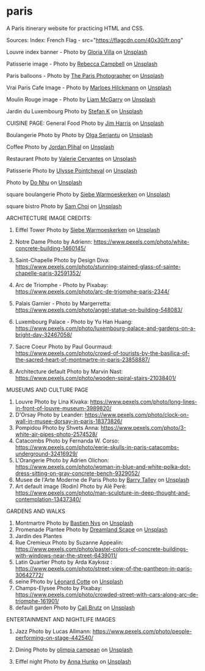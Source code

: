# paris
A Paris itinerary website for practicing HTML and CSS.


Sources:
Index:
French Flag - src="https://flagcdn.com/40x30/fr.png"

Louvre index banner - Photo by <a href="https://unsplash.com/@villagloria?utm_content=creditCopyText&utm_medium=referral&utm_source=unsplash">Gloria Villa</a> on <a href="https://unsplash.com/photos/louvre-museum-france-GjYw5xyMI3w?utm_content=creditCopyText&utm_medium=referral&utm_source=unsplash">Unsplash</a>
      
Patisserie image - Photo by <a href="https://unsplash.com/@campbellcreates?utm_content=creditCopyText&utm_medium=referral&utm_source=unsplash">Rebecca Campbell</a> on <a href="https://unsplash.com/photos/assorted-cupcakes-on-glass-display-counter-wNGD6Qnb1xA?utm_content=creditCopyText&utm_medium=referral&utm_source=unsplash">Unsplash</a>

Paris balloons - Photo by <a href="https://unsplash.com/@theparisphotographer?utm_content=creditCopyText&utm_medium=referral&utm_source=unsplash">The Paris Photographer</a> on <a href="https://unsplash.com/photos/silhouette-of-man-jumping-on-air-with-balloons-V1BANGpdi0E?utm_content=creditCopyText&utm_medium=referral&utm_source=unsplash">Unsplash</a>
      
 Vrai Paris Cafe Image - Photo by <a href="https://unsplash.com/@marloeshilckmann?utm_content=creditCopyText&utm_medium=referral&utm_source=unsplash">Marloes Hilckmann</a> on <a href="https://unsplash.com/photos/a-city-street-with-a-bunch-of-people-walking-down-it-EUzxLX8p8IA?utm_content=creditCopyText&utm_medium=referral&utm_source=unsplash">Unsplash</a>

 Moulin Rouge image - Photo by <a href="https://unsplash.com/@liammcgarry?utm_content=creditCopyText&utm_medium=referral&utm_source=unsplash">Liam McGarry</a> on <a href="https://unsplash.com/photos/red-and-white-ferris-wheel-during-night-time-OuiWrOZISCU?utm_content=creditCopyText&utm_medium=referral&utm_source=unsplash">Unsplash</a>

 Jardin du Luxembourg Photo by <a href="https://unsplash.com/@stefankst?utm_content=creditCopyText&utm_medium=referral&utm_source=unsplash">Stefan K</a> on <a href="https://unsplash.com/photos/a-large-building-with-a-statue-in-front-of-it-lKBOR3DKyrA?utm_content=creditCopyText&utm_medium=referral&utm_source=unsplash">Unsplash</a>
      
      
CUISINE PAGE:
General Food Photo by <a href="https://unsplash.com/@jamesharris_photography?utm_content=creditCopyText&utm_medium=referral&utm_source=unsplash">Jim Harris</a> on <a href="https://unsplash.com/photos/bread-near-wine--otM7Ee0gys?utm_content=creditCopyText&utm_medium=referral&utm_source=unsplash">Unsplash</a>
      

Boulangerie Photo by Photo by <a href="https://unsplash.com/@olgaserjantu?utm_content=creditCopyText&utm_medium=referral&utm_source=unsplash">Olga Serjantu</a> on <a href="https://unsplash.com/photos/brown-bread-on-white-paper-l0GfoEPgQ8A?utm_content=creditCopyText&utm_medium=referral&utm_source=unsplash">Unsplash</a>
      

Coffee Photo by <a href="https://unsplash.com/@jordanplihal?utm_content=creditCopyText&utm_medium=referral&utm_source=unsplash">Jordan Plihal</a> on <a href="https://unsplash.com/photos/clear-glass-cup-beside-white-ceramic-plate-with-bread-bcUxBx6mIEs?utm_content=creditCopyText&utm_medium=referral&utm_source=unsplash">Unsplash</a>

Restaurant Photo by <a href="https://unsplash.com/@virgoval?utm_content=creditCopyText&utm_medium=referral&utm_source=unsplash">Valerie Cervantes</a> on <a href="https://unsplash.com/photos/a-group-of-people-standing-outside-of-a-pink-building-SkIBX8PIsOc?utm_content=creditCopyText&utm_medium=referral&utm_source=unsplash">Unsplash</a>
      

Patisserie Photo by <a href="https://unsplash.com/@ulysse_pcl?utm_content=creditCopyText&utm_medium=referral&utm_source=unsplash">Ulysse Pointcheval</a> on <a href="https://unsplash.com/photos/strawberry-and-blackberry-on-clear-glass-display-counter-1WmlAiYgnoI?utm_content=creditCopyText&utm_medium=referral&utm_source=unsplash">Unsplash</a>

Photo by <a href="https://unsplash.com/@donhu06?utm_content=creditCopyText&utm_medium=referral&utm_source=unsplash">Do Nhu</a> on <a href="https://unsplash.com/photos/man-in-white-dress-shirt-and-black-pants-standing-in-front-of-store--CC1HQ0O8YY?utm_content=creditCopyText&utm_medium=referral&utm_source=unsplash">Unsplash</a>
      
      
square boulangerie Photo by <a href="https://unsplash.com/@devetpan?utm_content=creditCopyText&utm_medium=referral&utm_source=unsplash">Siebe Warmoeskerken</a> on <a href="https://unsplash.com/photos/pantry-display-counter-R3iAcQxylmE?utm_content=creditCopyText&utm_medium=referral&utm_source=unsplash">Unsplash</a>

square bistro Photo by <a href="https://unsplash.com/@abrahamicjourney?utm_content=creditCopyText&utm_medium=referral&utm_source=unsplash">Sam Choi</a> on <a href="https://unsplash.com/photos/chez-francis-a-restaurant-in-paris-is-pictured-VCg-2IkkwKI?utm_content=creditCopyText&utm_medium=referral&utm_source=unsplash">Unsplash</a>

ARCHITECTURE IMAGE CREDITS:

1. Eiffel Tower Photo by <a href="https://unsplash.com/@devetpan?utm_content=creditCopyText&utm_medium=referral&utm_source=unsplash">Siebe Warmoeskerken</a> on <a href="https://unsplash.com/photos/eiffel-tower-n9hyG4ID-Rg?utm_content=creditCopyText&utm_medium=referral&utm_source=unsplash">Unsplash</a>
      
2. Notre Dame Photo by Adrienn: https://www.pexels.com/photo/white-concrete-building-1460145/
      
3. Saint-Chapelle Photo by Design Diva: https://www.pexels.com/photo/stunning-stained-glass-of-sainte-chapelle-paris-32591352/

4. Arc de Triomphe - Photo by Pixabay: https://www.pexels.com/photo/arc-de-triomphe-paris-2344/
5. Palais Garnier - Photo by Margerretta: https://www.pexels.com/photo/angel-statue-on-building-548083/
6. Luxembourg Palace - Photo by Yu Han Huang: https://www.pexels.com/photo/luxembourg-palace-and-gardens-on-a-bright-day-32467058/
7. Sacre Coeur Photo by Paul Gourmaud: https://www.pexels.com/photo/crowd-of-tourists-by-the-basilica-of-the-sacred-heart-of-montmartre-in-paris-23858887/
7. Architecture default Photo by Marvin Nast: https://www.pexels.com/photo/wooden-spiral-stairs-21038401/

MUSEUMS AND CULTURE PAGE

1. Louvre Photo by Lina Kivaka: https://www.pexels.com/photo/long-lines-in-front-of-louvre-museum-3989820/
2. D'Orsay Photo by Leander: https://www.pexels.com/photo/clock-on-wall-in-musee-dorsay-in-paris-18373826/
3. Pompidou Photo by Shvets Anna: https://www.pexels.com/photo/3-white-air-pipes-photo-2574528/
4. Catacombs Photo by Fernanda W. Corso: https://www.pexels.com/photo/eerie-skulls-in-paris-catacombs-underground-32416929/
5. L'Orangerie Photo by Adrien Olichon: https://www.pexels.com/photo/woman-in-blue-and-white-polka-dot-dress-sitting-on-gray-concrete-bench-9329052/
6. Musee de l'Arte Moderne de Paris Photo by <a href="https://unsplash.com/@barrydtalleyduke3?utm_content=creditCopyText&utm_medium=referral&utm_source=unsplash">Barry Talley</a> on <a href="https://unsplash.com/photos/a-building-with-a-sign-that-says-museum-dart-moderne-de-paris-CLIFsjOZDUg?utm_content=creditCopyText&utm_medium=referral&utm_source=unsplash">Unsplash</a>
7. Art default image (Rodin) Photo by Alê Perê: https://www.pexels.com/photo/man-sculpture-in-deep-thought-and-contemplation-13437340/

GARDENS AND WALKS
1. Montmartre Photo by <a href="https://unsplash.com/@bastien_nvs?utm_content=creditCopyText&utm_medium=referral&utm_source=unsplash">Bastien Nvs</a> on <a href="https://unsplash.com/photos/people-walking-on-sidewalk-near-buildings-during-daytime-qMenUAPuq-A?utm_content=creditCopyText&utm_medium=referral&utm_source=unsplash">Unsplash</a>
2. Promenade Plantee Photo by <a href="https://unsplash.com/@dreamlandscape?utm_content=creditCopyText&utm_medium=referral&utm_source=unsplash">Dreamland Scape</a> on <a href="https://unsplash.com/photos/a-path-through-a-garden-with-lots-of-flowers-M3XXlfHhzXs?utm_content=creditCopyText&utm_medium=referral&utm_source=unsplash">Unsplash</a>
3. Jardin des Plantes
4. Rue Cremieux Photo by Suzanne Appealin: https://www.pexels.com/photo/pastel-colors-of-concrete-buildings-with-windows-near-the-street-6439011/
5. Latin Quartier Photo by Arda Kaykısız : https://www.pexels.com/photo/street-view-of-the-pantheon-in-paris-30642772/    
6. seine Photo by <a href="https://unsplash.com/@ettocl?utm_content=creditCopyText&utm_medium=referral&utm_source=unsplash">Léonard Cotte</a> on <a href="https://unsplash.com/photos/bridge-during-night-time-R5scocnOOdM?utm_content=creditCopyText&utm_medium=referral&utm_source=unsplash">Unsplash</a>
7. Champs-Elysee  Photo by Pixabay: https://www.pexels.com/photo/crowded-street-with-cars-along-arc-de-triomphe-161901/
8.  default garden Photo by <a href="https://unsplash.com/@calibrutz?utm_content=creditCopyText&utm_medium=referral&utm_source=unsplash">Cali Brutz</a> on <a href="https://unsplash.com/photos/a-statue-of-a-person-and-a-ferris-wheel-in-the-background-jMdDbo7Hgi0?utm_content=creditCopyText&utm_medium=referral&utm_source=unsplash">Unsplash</a>

   ENTERTAINMENT AND NIGHTLIFE IMAGES
   1. Jazz Photo by Lucas Allmann: https://www.pexels.com/photo/people-performing-on-stage-442540/  
   2. Dining Photo by <a href="https://unsplash.com/@olimpiaborodiunsplash?utm_content=creditCopyText&utm_medium=referral&utm_source=unsplash">olimpia campean</a> on <a href="https://unsplash.com/photos/a-wooden-cutting-board-topped-with-lots-of-cheese-8YmAPk1Uq_U?utm_content=creditCopyText&utm_medium=referral&utm_source=unsplash">Unsplash</a>
       
   4. Eiffel night Photo by <a href="https://unsplash.com/@annahunko?utm_content=creditCopyText&utm_medium=referral&utm_source=unsplash">Anna Hunko</a> on <a href="https://unsplash.com/photos/the-eiffel-tower-lit-up-at-night-CzcRCklTbkE?utm_content=creditCopyText&utm_medium=referral&utm_source=unsplash">Unsplash</a>
      